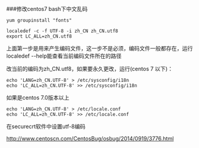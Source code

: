 ###修改centos7 bash下中文乱码

	yum groupinstall "fonts"

	localedef -c -f UTF-8 -i zh_CN zh_CN.utf8
	export LC_ALL=zh_CN.utf8

上面第一步是用来产生编码文件，这一步不是必须，编码文件一般都存在，运行localedef --help能查看当前编码文件所在的路径


改当前的编码为zh_CN.utf8，如果要永久更改，运行(centos 7 以下)：
	
	echo 'LANG=zh_CN.UTF-8' > /etc/sysconfig/i18n
	echo 'LC_ALL=zh_CN.UTF-8' >> /etc/sysconfig/i18n

如果是centos 7.0版本以上

	echo 'LANG=zh_CN.UTF-8' > /etc/locale.conf
	echo 'LC_ALL=zh_CN.UTF-8' >> /etc/locale.conf


在securecrt软件中设置utf-8编码



http://www.centoscn.com/CentosBug/osbug/2014/0919/3776.html

